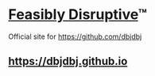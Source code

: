 
# [Feasibly Disruptive](http://dbjdbj.github.io/)&trade;

Official site for https://github.com/dbjdbj

## https://dbjdbj.github.io 

